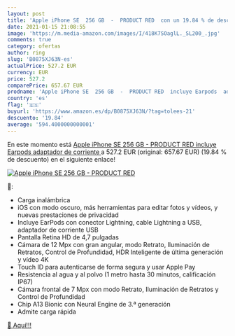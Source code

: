 ```yaml
---
layout: post
title: 'Apple iPhone SE  256 GB  -  PRODUCT RED  con un 19.84 % de descuento'
date: 2021-01-15 21:08:55
image: 'https://m.media-amazon.com/images/I/418K7SOaglL._SL200_.jpg'
comments: true
category: ofertas
author: ring
slug: 'B0875XJ63N-es'
actualPrice: 527.2 EUR
currency: EUR
price: 527.2
comparePrice: 657.67 EUR
prodname: 'Apple iPhone SE  256 GB  -  PRODUCT RED  incluye Earpods  adaptador de corriente '
country: 'es'
flag: '🇪🇸'
buyurl: 'https://www.amazon.es/dp/B0875XJ63N/?tag=tolees-21'
descuento: '19.84'
average: '594.4000000000001'
---
```


En este momento está [Apple iPhone SE  256 GB  -  PRODUCT RED  incluye Earpods  adaptador de corriente ](https://www.amazon.es/dp/B0875XJ63N/?tag=tolees-21) a 527.2 EUR (original: 657.67 EUR) (19.84 %  de descuento) en el siguiente enlace!

[![Apple iPhone SE  256 GB  -  PRODUCT RED ](https://m.media-amazon.com/images/I/418K7SOaglL._SL200_.jpg)](https://www.amazon.es/dp/B0875XJ63N/?tag=tolees-21)

🔎:

- Carga inalámbrica
- iOS con modo oscuro, más herramientas para editar fotos y vídeos, y nuevas prestaciones de privacidad
- Incluye EarPods con conector Lightning, cable Lightning a USB, adaptador de corriente USB
- Pantalla Retina HD de 4,7 pulgadas
- Cámara de 12 Mpx con gran angular, modo Retrato, Iluminación de Retratos, Control de Profundidad, HDR Inteligente de última generación y vídeo 4K
- Touch ID para autenticarse de forma segura y usar Apple Pay
- Resistencia al agua y al polvo (1 metro hasta 30 minutos, calificación IP67)
- Cámara frontal de 7 Mpx con modo Retrato, Iluminación de Retratos y Control de Profundidad
- Chip A13 Bionic con Neural Engine de 3.ª generación
- Admite carga rápida

[🛒 Aquí!!!](https://www.amazon.es/dp/B0875XJ63N/?tag=tolees-21)
